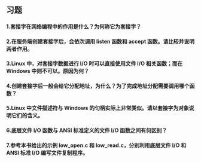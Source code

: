 ## 习题

#### 1.套接字在网络编程中的作用是什么？为何称它为套接字？

#### 2.在服务端创建套接字后，会依次调用 listen 函数和 accept 函数。请比较并说明两者作用。

#### 3.Linux 中，对套接字数据进行 I/O 时可以直接使用文件 I/O 相关函数；而在 Windows 中则不可以。原因为何？

#### 4.创建套接字后一般会给它分配地址，为什么？为了完成地址分配需要调用哪个函数？

#### 5.Linux 中文件描述符与 Windows 的句柄实际上非常类似。请以套接字为对象说明它们的含义。

#### 6.底层文件 I/O 函数与 ANSI 标准定义的文件 I/O 函数之间有何区别？

#### 7.参考本书给出的示例 low_open.c 和 low_read.c，分别利用底层文件 I/O 和 ANSI 标准 I/O 编写文件复制程序。

